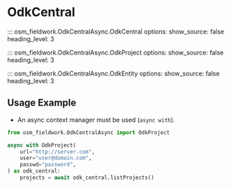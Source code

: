 # OdkCentral

::: osm_fieldwork.OdkCentralAsync.OdkCentral
options:
show_source: false
heading_level: 3

::: osm_fieldwork.OdkCentralAsync.OdkProject
options:
show_source: false
heading_level: 3

::: osm_fieldwork.OdkCentralAsync.OdkEntity
options:
show_source: false
heading_level: 3

## Usage Example

- An async context manager must be used (`async with`).

```python
from osm_fieldwork.OdkCentralAsync import OdkProject

async with OdkProject(
    url="http://server.com",
    user="user@domain.com",
    passwd="password",
) as odk_central:
    projects = await odk_central.listProjects()
```
